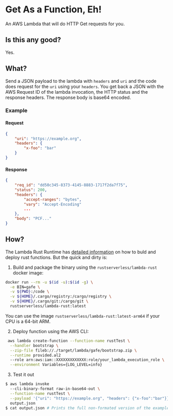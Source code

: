 # Get As a Function, Eh!

An AWS Lambda that will do HTTP Get requests for you.

## Is this any good?

Yes.

## What?

Send a JSON payload to the lambda with `headers` and `uri` and the code does request for the `uri` using your `headers`. You get back a JSON with the AWS Request ID of the lambda invocation, the HTTP status and the response headers. The response body is base64 encoded.

### Example

#### Request

```json
{
	"uri": "https://example.org",
	"headers": {
		"x-foo": "bar"
	}
}
```

#### Response

``` json
{
	"req_id": "dd50c345-8373-4145-8883-1717f2da7f75",
	"status": 200,
	"headers": {
		"accept-ranges": "bytes",
		"vary": "Accept-Encoding"
        ...
	},
	"body": "PCF..."
}
```

## How?

The Lambda Rust Runtime has [detailed information](https://github.com/awslabs/aws-lambda-rust-runtime#building-and-deploying-your-lambda-functions) on how to buld and deploy rust functions. But the quick and dirty is:

1. Build and package the binary using the `rustserverless/lambda-rust` docker image:

``` bash
docker run --rm -u $(id -u):$(id -g) \
  -e BIN=gafe \
  -v ${PWD}:/code \
  -v ${HOME}/.cargo/registry:/cargo/registry \
  -v ${HOME}/.cargo/git:/cargo/git \
  rustserverless/lambda-rust:latest
```

You can use the image `rustserverless/lambda-rust:latest-arm64` if your CPU is a 64-bit ARM.

2. Deploy function using the AWS CLI:

``` bash
 aws lambda create-function --function-name rustTest \
  --handler bootstrap \
  --zip-file fileb://./target/lambda/gafe/bootstrap.zip \
  --runtime provided.al2
  --role arn:aws:iam::XXXXXXXXXXXXX:role/your_lambda_execution_role \
  --environment Variables={LOG_LEVEL=info}
```

3. Test it out

``` bash
$ aws lambda invoke
  --cli-binary-format raw-in-base64-out \
  --function-name rustTest \
  --payload '{"uri": "https://example.org", "headers": {"x-foo":"bar"}}' \
  output.json
$ cat output.json # Prints the full non-formated version of the example response from above
```
